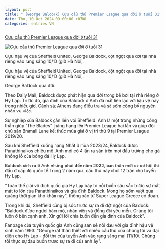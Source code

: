 ```yaml
---
layout: post
title: " [George Baldock] Cựu cầu thủ Premier League qua đời ở tuổi 31"
date: Thu, 10 Oct 2024 09:00:00 +0700
categories: entries VN
---
```

[Cựu cầu thủ Premier League qua đời ở tuổi 31](https://znews.vn/cuu-cau-thu-premier-league-qua-doi-o-tuoi-31-post1503113.html)

![Cựu cầu thủ Premier League qua đời ở tuổi 31](https://photo.znews.vn/w1250/Uploaded/bpivpawv/2024_10_10/ed.jpg)

Cựu hậu vệ của Sheffield United, George Baldock, đột ngột qua đời tại nhà riêng vào rạng sáng 10/10 (giờ Hà Nội).

Cựu hậu vệ của Sheffield United, George Baldock, đột ngột qua đời tại nhà riêng vào rạng sáng 10/10 (giờ Hà Nội).

George Baldock qua đời.

Theo Daily Mail, Baldock được phát hiện qua đời trong bể bơi tại nhà riêng ở Hy Lạp. Trước đó, gia đình của Baldock ở Anh đã mất liên lạc với hậu vệ này trong nhiều giờ. Cảnh sát Athens đang điều tra và sẽ sớm công bố nguyên nhân vụ việc.

Sự nghiệp của Baldock gắn liền vói Sheffield. Anh là một trong những công thần giúp "The Blades" thăng hạng lên Premier League hai lần và giúp đội chủ sân Bramall Lane kết thúc mùa giải ở vị trí thứ 9 tại Premier League 2019/20.

Sau khi Sheffield xuống hạng Nhất ở mùa 2023/24, Baldock được Panathinaikos chiêu mộ. Anh mới có 4 lần ra sân trên mọi đấu trường cho gã khổng lồ của bóng đá Hy Lạp.

Baldock sinh ra ở Anh nhưng phải đến năm 2022, bản thân mới có cơ hội thi đấu ở cấp độ quốc tế.Trong 2 năm qua, cầu thủ này chơi 12 trận cho tuyển Hy Lạp.

"Toàn thể giải vô địch quốc gia Hy Lạp bày tỏ nỗi buồn sâu sắc trước sự mất mát to lớn của Panathinaikos và gia đình Baldock. Mong họ sớm vượt qua quãng thời gian khó khăn này", thông báo từ Super League Greece có đoạn.

Trong khi đó, Sheffield cũng bị sốc trước sự ra đi đột ngột của Baldock: "Baldock được người hâm mộ, nhân viên và đồng đội yêu mến. Chúng tôi luôn ở bên cạnh anh. Xin gửi lời chia buồn đến gia đình của Baldock".

Fanpage của tuyển quốc gia Anh cũng san sẻ nỗi đau với gia đình hậu vệ sinh năm 1993: "George rất thân thiết với nhiều cầu thủ của chúng tôi và đại diện cho Hy Lạp - đối thủ của tuyển Anh vào rạng sáng mai (11/10). Chúng tôi thực sự đau buồn trước sự ra đi của anh ấy".

